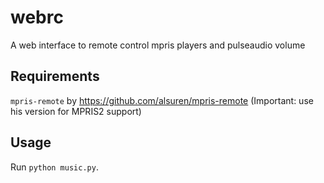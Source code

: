 webrc
=====

A web interface to remote control mpris players and pulseaudio volume

## Requirements

`mpris-remote` by https://github.com/alsuren/mpris-remote \(Important: use his version for MPRIS2 support\)

## Usage

Run `python music.py`.
